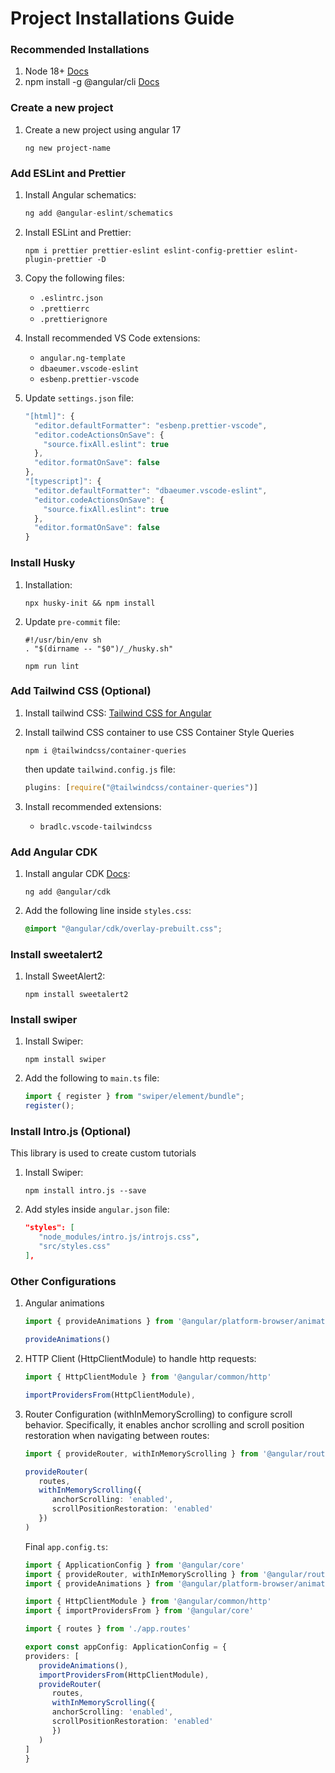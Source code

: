 # Project Installations Guide

### Recommended Installations

1. Node 18+ [Docs](https://nodejs.org/en/download/)
2. npm install -g @angular/cli [Docs](https://angular.io/guide/setup-local)

### Create a new project

1. Create a new project using angular 17

   ```
   ng new project-name
   ```

### Add ESLint and Prettier

1. Install Angular schematics:

   ```js
   ng add @angular-eslint/schematics
   ```

2. Install ESLint and Prettier:

   ```
   npm i prettier prettier-eslint eslint-config-prettier eslint-plugin-prettier -D
   ```

3. Copy the following files:

   - `.eslintrc.json`
   - `.prettierrc`
   - `.prettierignore`

4. Install recommended VS Code extensions:

   - `angular.ng-template`
   - `dbaeumer.vscode-eslint`
   - `esbenp.prettier-vscode`

5. Update `settings.json` file:

   ```js
   "[html]": {
     "editor.defaultFormatter": "esbenp.prettier-vscode",
     "editor.codeActionsOnSave": {
       "source.fixAll.eslint": true
     },
     "editor.formatOnSave": false
   },
   "[typescript]": {
     "editor.defaultFormatter": "dbaeumer.vscode-eslint",
     "editor.codeActionsOnSave": {
       "source.fixAll.eslint": true
     },
     "editor.formatOnSave": false
   }
   ```

### Install Husky

1. Installation: 
   ```
   npx husky-init && npm install
   ```

2. Update `pre-commit` file:
   ```
   #!/usr/bin/env sh
   . "$(dirname -- "$0")/_/husky.sh"

   npm run lint
   ```

### Add Tailwind CSS (Optional)

1. Install tailwind CSS: [Tailwind CSS for Angular](https://tailwindcss.com/docs/guides/angular)

2. Install tailwind CSS container to use CSS Container Style Queries

   ```
   npm i @tailwindcss/container-queries
   ```

   then update `tailwind.config.js` file:

   ```js
   plugins: [require("@tailwindcss/container-queries")]
   ```

3. Install recommended extensions:
   - `bradlc.vscode-tailwindcss`

### Add Angular CDK

1. Install angular CDK [Docs](https://material.angular.io/cdk/categories):

   ```
   ng add @angular/cdk
   ```

2. Add the following line inside `styles.css`:

   ```css
   @import "@angular/cdk/overlay-prebuilt.css";
   ```

### Install sweetalert2

1. Install SweetAlert2:
   ```
   npm install sweetalert2
   ```

### Install swiper

1. Install Swiper:

   ```
   npm install swiper
   ```

2. Add the following to `main.ts` file:

   ```js
   import { register } from "swiper/element/bundle";
   register();
   ```

### Install Intro.js (Optional)
   This library is used to create custom tutorials

1. Install Swiper:

   ```
   npm install intro.js --save
   ```

2. Add styles inside `angular.json` file:
   ``` json
   "styles": [
      "node_modules/intro.js/introjs.css",
      "src/styles.css"
   ],
   ```

### Other Configurations

1. Angular animations
   ```ts
   import { provideAnimations } from '@angular/platform-browser/animations'

   provideAnimations()
   ```

2. HTTP Client (HttpClientModule) to handle http requests:
   ```ts
   import { HttpClientModule } from '@angular/common/http'

   importProvidersFrom(HttpClientModule),
   ```

3. Router Configuration (withInMemoryScrolling) to configure scroll behavior. Specifically, it enables anchor scrolling and scroll position restoration when navigating between routes:

   ```ts
   import { provideRouter, withInMemoryScrolling } from '@angular/router'

   provideRouter(
      routes,
      withInMemoryScrolling({
         anchorScrolling: 'enabled',
         scrollPositionRestoration: 'enabled'
      })
   )
   ```

   Final `app.config.ts`:
   
   ```ts
   import { ApplicationConfig } from '@angular/core'
   import { provideRouter, withInMemoryScrolling } from '@angular/router'
   import { provideAnimations } from '@angular/platform-browser/animations'

   import { HttpClientModule } from '@angular/common/http'
   import { importProvidersFrom } from '@angular/core'

   import { routes } from './app.routes'

   export const appConfig: ApplicationConfig = {
   providers: [
      provideAnimations(),
      importProvidersFrom(HttpClientModule),
      provideRouter(
         routes,
         withInMemoryScrolling({
         anchorScrolling: 'enabled',
         scrollPositionRestoration: 'enabled'
         })
      )
   ]
   }
   ```